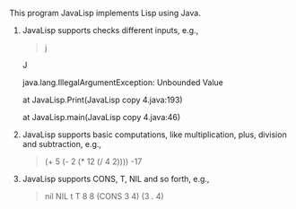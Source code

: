 This program JavaLisp implements Lisp using Java.

1. JavaLisp supports checks different inputs, e.g.,
	> j

	J
	
	java.lang.IllegalArgumentException: Unbounded Value
	
	at JavaLisp.Print(JavaLisp copy 4.java:193)
	
	at JavaLisp.main(JavaLisp copy 4.java:46)

2. JavaLisp supports basic computations, like multiplication, plus, division and subtraction, e.g.,
	> (+ 5   (- 2 (* 12 (/ 4 2))))
	-17
	
3. JavaLisp supports CONS, T, NIL and so forth, e.g.,
	> nil
	NIL
	> t
	T
	> 8
	8
	> (CONS 3 4)
	(3 . 4)
